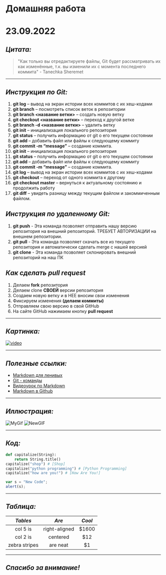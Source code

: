 # Домашняя работа
# 23.09.2022
## *Цитата:*

> "Как только вы отредактируете файлы, Git будет рассматривать их как изменённые, т.к. вы изменили их с момента последнего коммита" - Tanechka Sheremet

---
## *Инструкция по Git:*
1. **git log** – вывод на экран истории всех коммитов с их хеш-кодами
2. **git branch** – посмотреть список веток в репозитории
3. **git branch <название ветки>** – создать новую ветку
4. **git checkout <название ветки>** – переход к другой ветке
5. **git branch -d <название ветки>** – удалить ветку
6. **git init** – инициализация локального репозитория
7. **git status** – получить информацию от git о его текущем состоянии
8. **git add** – добавить файл или файлы к следующему коммиту
9. **git commit -m “message”** – создание коммита.
1. **git init** – инициализация локального репозитория
2. **git status** – получить информацию от git о его текущем состоянии
3. **git add** – добавить файл или файлы к следующему коммиту
4. **git commit -m “message”** – создание коммита.
5. **git log** – вывод на экран истории всех коммитов с их хеш-кодами
6. **git checkout** – переход от одного коммита к другому
7. **git checkout master** – вернуться к актуальному состоянию и продолжить работу
8. **git diff** – увидеть разницу между текущим файлом и закоммиченным файлом.

## *Инструкция по удаленному Git:*
1. **git push** - Эта команда позволяет отправить нашу версию репозитория на внешний репозиторий. ТРЕБУЕТ АВТОРИЗАЦИИ на внешнем репозитории.
2. **git pull** - Эта команда позволяет скачать все из текущего репозитория и автоматически сделать merge с нашей версией
3. **git clone** - Эта команда позволяет склонировать внешний репозиторий на наш ПК 

## *Как сделать pull request*
1. Делаем __fork__ репозитория
2. Делаем clone __СВОЕЙ__ версии репозитория
3. Создаем новую ветку и в НЕЕ вносим свои изменения
4. Фиксируем изменения __(делаем коммиты)__
5. Отправляем свою версию в свой GitHub
6. На сайте GitHub нажимаем кнопку __pull request__ 

---
## *Картинка:*
[![video](https://trofimovdigital.ru/wp-content/uploads/markdown-guide/markdown-guide.jpg)](https://www.youtube.com/watch?v=NXNf9aYTCZ0)

---
## *Полезные ссылки:*
- [Markdown для ленивых](https://blog.skillfactory.ru/glossary/markdown/)
- [Git - команды](https://habr.com/ru/company/ruvds/blog/599929/?ysclid=l8737b3pbk655593671)
- [Видеоурок по Markdown](https://www.youtube.com/watch?v=FFBTGdEMrQ4)
- [Markdown в Github](https://github.com/adam-p/markdown-here/wiki/Markdown-Cheatsheet)

---
## *Иллюстрация:*
![MyGif](https://media4.giphy.com/media/W79wfYWCTWidO/giphy.gif)
![NewGIF](https://bipbap.ru/wp-content/uploads/2021/07/2edebf697cffa6983503f85bb76b3e9f.gif)


---
## *Код:*

```python
def capitalize(String):
    return String.title()
capitalize("shop") # [Shop]
capitalize("python programming") # [Python Programming]
capitalize("how are you!") # [How Are You!]
````

```javascript
var s = "New Code";
alert(s);
```
---
## *Таблица:*

*Tables*       | *Are*           | *Cool*  
:-------------:|:-------------:| :-----:
col 5 is      | right-aligned | $1600 
col 2 is      | centered      |   $12 
zebra stripes | are neat      |    $1 

---
## *Cпасибо за внимание!*
